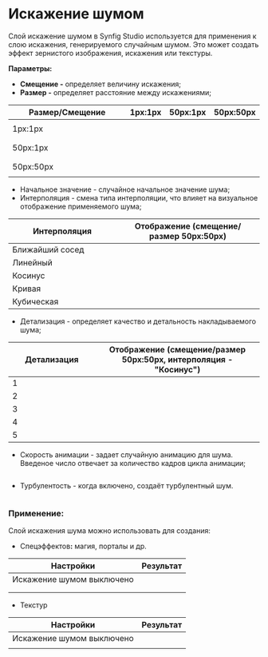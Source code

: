 # Искажение шумом

Слой искажение шумом в Synfig Studio используется для применения к слою искажения, генерируемого случайным шумом. Это может создать эффект зернистого изображения, искажения или текстуры.

**Параметры:**

* **Смещение -** определяет величину искажения;
* **Размер -** определяет расстояние между искажениями;



<table><thead><tr><th width="223">Размер/Смещение</th><th>1px:1px</th><th>50px:1px</th><th>50px:50px</th></tr></thead><tbody><tr><td>1px:1px</td><td><p></p><p><img src="../.gitbook/assets/1-1.png" alt="" data-size="original"></p></td><td><p></p><p><img src="../.gitbook/assets/s50-1-r1-1.png" alt="" data-size="original"></p></td><td><p></p><p><img src="../.gitbook/assets/s50-50-r1-1.png" alt="" data-size="original"></p></td></tr><tr><td>50px:1px</td><td><p></p><p><img src="../.gitbook/assets/s1-1-r50-1.png" alt="" data-size="original"></p></td><td><p></p><p><img src="../.gitbook/assets/s50-1-r50-1.png" alt="" data-size="original"></p></td><td><p></p><p><img src="../.gitbook/assets/s50-50-r50-1.png" alt="" data-size="original"></p></td></tr><tr><td>50px:50px</td><td><p></p><p><img src="../.gitbook/assets/s1-1-r50-50.png" alt="" data-size="original"></p></td><td><p></p><p><img src="../.gitbook/assets/s50-1-r50-50.png" alt="" data-size="original"></p></td><td><p></p><p><img src="../.gitbook/assets/s50-50-r50-50.png" alt="" data-size="original"></p></td></tr></tbody></table>

* Начальное значение - случайное начальное значение шума;
* Интерполяция - смена типа интерполяции, что влияет на визуальное отображение применяемого шума;



<table><thead><tr><th width="200">Интерполяция </th><th>Отображение (смещение/размер 50px:50px)</th></tr></thead><tbody><tr><td>Ближайший сосед</td><td><img src="../.gitbook/assets/blizsosed.png" alt="" data-size="original"></td></tr><tr><td>Линейный</td><td><img src="../.gitbook/assets/lin.png" alt="" data-size="original"></td></tr><tr><td>Косинус</td><td><img src="../.gitbook/assets/cos (2).png" alt="" data-size="original"></td></tr><tr><td>Кривая</td><td><img src="../.gitbook/assets/kriv.png" alt="" data-size="original"></td></tr><tr><td>Кубическая</td><td><img src="../.gitbook/assets/cube.png" alt="" data-size="original"></td></tr></tbody></table>

* Детализация - определяет качество и детальность накладываемого шума;

<table><thead><tr><th width="158">Детализация</th><th>Отображение (смещение/размер 50px:50px, интерполяция - "Косинус")</th></tr></thead><tbody><tr><td>1</td><td><img src="../.gitbook/assets/d1.png" alt="" data-size="original"></td></tr><tr><td>2</td><td><img src="../.gitbook/assets/d2.png" alt="" data-size="original"></td></tr><tr><td>3</td><td><img src="../.gitbook/assets/d3.png" alt="" data-size="original"></td></tr><tr><td>4</td><td><img src="../.gitbook/assets/d4.png" alt="" data-size="original"></td></tr><tr><td>5</td><td><img src="../.gitbook/assets/d5.png" alt="" data-size="original"></td></tr></tbody></table>

* Скорость анимации - задает случайную анимацию для шума. Введеное число отвечает за количество кадров цикла анимации;

<figure><img src="../.gitbook/assets/animspeed.gif" alt=""><figcaption></figcaption></figure>

* Турбулентость - когда включено, создаёт турбулентный шум.

<figure><img src="../.gitbook/assets/animturb.gif" alt=""><figcaption></figcaption></figure>

### **Применение:**

Слой искажения шума можно использовать для создания:

* Спецэффекто&#x432;**:** магия, порталы и др.

| Настройки                                                              | Результат                                                                      |
| ---------------------------------------------------------------------- | ------------------------------------------------------------------------------ |
| Искажение шумом выключено                                              | <img src="../.gitbook/assets/off.png" alt="" data-size="original">             |
| <img src="../.gitbook/assets/nei.png" alt="" data-size="original">     | <img src="../.gitbook/assets/neigbturboff24f.gif" alt="" data-size="original"> |
| <img src="../.gitbook/assets/cos (1).png" alt="" data-size="original"> | <img src="../.gitbook/assets/costurb12f.gif" alt="" data-size="original">      |

* Текстур

| Настройки                                                                       | Результат                                                                |
| ------------------------------------------------------------------------------- | ------------------------------------------------------------------------ |
| Искажение шумом выключено                                                       | <img src="../.gitbook/assets/voda (1).png" alt="" data-size="original">  |
| <img src="../.gitbook/assets/2024-05-06_15-34.png" alt="" data-size="original"> | <img src="../.gitbook/assets/voda2 (1).gif" alt="" data-size="original"> |



